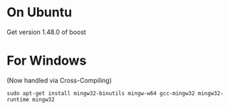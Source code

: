 On Ubuntu
=========

Get version 1.48.0 of boost

For Windows
===========

(Now handled via Cross-Compiling)

    sudo apt-get install mingw32-binutils mingw-w64 gcc-mingw32 mingw32-runtime mingw32
